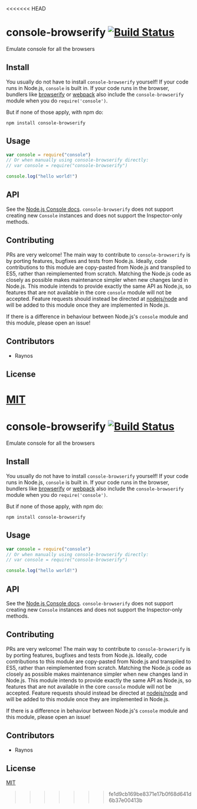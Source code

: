 <<<<<<< HEAD
# console-browserify [![Build Status](https://travis-ci.org/browserify/console-browserify.png?branch=master)](https://travis-ci.org/browserify/console-browserify)

Emulate console for all the browsers

## Install

You usually do not have to install `console-browserify` yourself! If your code runs in Node.js, `console` is built in. If your code runs in the browser, bundlers like [browserify](https://github.com/browserify/browserify) or [webpack](https://github.com/webpack/webpack) also include the `console-browserify` module when you do `require('console')`.

But if none of those apply, with npm do:

```
npm install console-browserify
```

## Usage

```js
var console = require("console")
// Or when manually using console-browserify directly:
// var console = require("console-browserify")

console.log("hello world!")
```

## API

See the [Node.js Console docs](https://nodejs.org/api/console.html). `console-browserify` does not support creating new `Console` instances and does not support the Inspector-only methods.

## Contributing

PRs are very welcome! The main way to contribute to `console-browserify` is by porting features, bugfixes and tests from Node.js. Ideally, code contributions to this module are copy-pasted from Node.js and transpiled to ES5, rather than reimplemented from scratch. Matching the Node.js code as closely as possible makes maintenance simpler when new changes land in Node.js.
This module intends to provide exactly the same API as Node.js, so features that are not available in the core `console` module will not be accepted. Feature requests should instead be directed at [nodejs/node](https://github.com/nodejs/node) and will be added to this module once they are implemented in Node.js.

If there is a difference in behaviour between Node.js's `console` module and this module, please open an issue!

## Contributors

 - Raynos

## License

[MIT](./LICENSE)
=======
# console-browserify [![Build Status](https://travis-ci.org/browserify/console-browserify.png?branch=master)](https://travis-ci.org/browserify/console-browserify)

Emulate console for all the browsers

## Install

You usually do not have to install `console-browserify` yourself! If your code runs in Node.js, `console` is built in. If your code runs in the browser, bundlers like [browserify](https://github.com/browserify/browserify) or [webpack](https://github.com/webpack/webpack) also include the `console-browserify` module when you do `require('console')`.

But if none of those apply, with npm do:

```
npm install console-browserify
```

## Usage

```js
var console = require("console")
// Or when manually using console-browserify directly:
// var console = require("console-browserify")

console.log("hello world!")
```

## API

See the [Node.js Console docs](https://nodejs.org/api/console.html). `console-browserify` does not support creating new `Console` instances and does not support the Inspector-only methods.

## Contributing

PRs are very welcome! The main way to contribute to `console-browserify` is by porting features, bugfixes and tests from Node.js. Ideally, code contributions to this module are copy-pasted from Node.js and transpiled to ES5, rather than reimplemented from scratch. Matching the Node.js code as closely as possible makes maintenance simpler when new changes land in Node.js.
This module intends to provide exactly the same API as Node.js, so features that are not available in the core `console` module will not be accepted. Feature requests should instead be directed at [nodejs/node](https://github.com/nodejs/node) and will be added to this module once they are implemented in Node.js.

If there is a difference in behaviour between Node.js's `console` module and this module, please open an issue!

## Contributors

 - Raynos

## License

[MIT](./LICENSE)
>>>>>>> fe1d9cb169be8371e17b0f68d641d6b37e00413b
